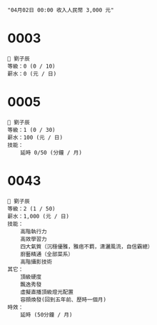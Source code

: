 `"04月02日 00:00 收入人民幣 3,000 元"`

# 0003
```
📰 劉子辰  
等級：0 (0 / 10)
薪水：0 (元 / 日)
```

# 0005
```
📰 劉子辰  
等級：1 (0 / 30)
薪水：100 (元 / 日)
技能：
	延時 0/50 (分鐘 / 月)
```

# 0043
```
📰 劉子辰  
等級：2 (1 / 50)
薪水：1,000 (元 / 日)
技能：
    高階執行力
    高效學習力
    四大氣質（沉穩優雅，雅痞不羁，潇灑風流，自信霸總）
    廚藝精通（全部菜系）
    高階攝影技術
其它：
    頂級硬度
    飄逸秀發
    虛擬直播頂級燈光配置
    容顔煥發(回到五年前、歷時一個月)
時效：
	延時 (50分鐘 / 月)

```

